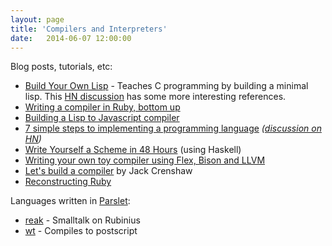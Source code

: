 ```yaml
---
layout: page
title: 'Compilers and Interpreters'
date:   2014-06-07 12:00:00
---
```


Blog posts, tutorials, etc:

* [Build Your Own Lisp](http://www.buildyourownlisp.com/) - Teaches C programming by building a minimal lisp. This [HN discussion](https://news.ycombinator.com/item?id=7530427) has some more interesting references.
* [Writing a compiler in Ruby, bottom up](http://www.hokstad.com/compiler)
* [Building a Lisp to Javascript compiler](http://honza.ca/2013/05/building-a-lisp-to-javascript-compiler)
* [7 simple steps to implementing a programming language](http://kjetilvalle.com/posts/implement-a-programming-language.html)
  _([discussion on HN](https://news.ycombinator.com/item?id=7697401))_
* [Write Yourself a Scheme in 48 Hours](https://en.wikibooks.org/wiki/Write_Yourself_a_Scheme_in_48_Hours)
  (using Haskell)
* [Writing your own toy compiler using Flex, Bison and LLVM](http://gnuu.org/2009/09/18/writing-your-own-toy-compiler/)
* [Let's build a compiler](http://compilers.iecc.com/crenshaw/) by Jack Crenshaw
* [Reconstructing Ruby](http://www.halogenandtoast.com/reconstructing-ruby-an-introduction/) 

Languages written in [Parslet](http://kschiess.github.io/parslet/):

* [reak](https://github.com/rkh/Reak) - Smalltalk on Rubinius
* [wt](https://github.com/kschiess/wt) - Compiles to postscript

